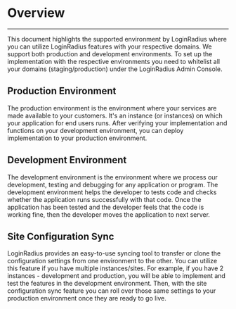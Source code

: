 Overview
=====

-----



This document highlights the supported environment by LoginRadius where you can utilize LoginRadius features with your respective domains. We support both production and development environments. To set up the implementation with the respective environments you need to whitelist all your domains (staging/production) under the LoginRadius Admin Console.

## Production Environment

The production environment is the environment where your services are made available to your customers. It's an instance (or instances) on which your application for end users runs. After verifying your implementation and functions on your development environment, you can deploy implementation to your production environment.

## Development Environment

The development environment is the environment where we process our development, testing and debugging for any application or program. The development environment helps the developer to tests code and checks whether the application runs successfully with that code. Once the application has been tested and the developer feels that the code is working fine, then the developer moves the application to next server.

## Site Configuration Sync

LoginRadius provides an easy-to-use syncing tool to transfer or clone the configuration settings from one environment to the other. You can utilize this feature if you have multiple instances/sites. For example,  if you have 2 instances - development and production, you will be able to implement and test the features in the development environment. Then, with the site configuration sync feature you can roll over those same settings to your production environment once they are ready to go live.